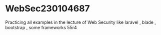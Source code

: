 # WebSec230104687
Practicing all examples in the lecture of Web Security like laravel , blade , bootstrap , some frameworks 55r4